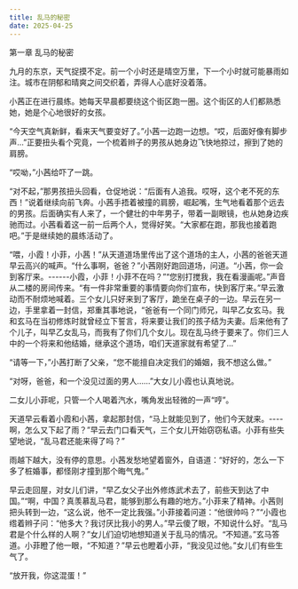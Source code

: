 ```yaml
---
title: 乱马的秘密
date: 2025-04-25
---
```

第一章 乱马的秘密



九月的东京，天气捉摸不定。前一个小时还是晴空万里，下一个小时就可能暴雨如注。城市在阴郁和晴爽之间交织着，弄得人心底好没着落。



小茜正在进行晨练。她每天早晨都要绕这个街区跑一圈。这个街区的人们都熟悉她，她是个心地很好的女孩。



“今天空气真新鲜，看来天气要变好了。”小茜一边跑一边想。“哎，后面好像有脚步声…”正要扭头看个究竟，一个梳着辫子的男孩从她身边飞快地掠过，擦到了她的肩膀。



“哎呦，”小茜给吓了一跳。



“对不起，”那男孩扭头回看，仓促地说：“后面有人追我。哎呀，这个老不死的东西！”说着继续向前飞奔。小茜手捂着被撞的肩膀，崛起嘴，生气地看着那个远去的男孩。后面确实有人来了，一个健壮的中年男子，带着一副眼镜，也从她身边疾驰而过。小茜看着这一前一后两个人，觉得好笑。“大家都在跑，那我也接着跑吧。”于是继续她的晨练活动了。



“喂，小霞！小菲，小茜！”从天道道场里传出了这个道场的主人，小茜的爸爸天道早云高兴的喊声。“什么事啊，爸爸？”小茜刚好跑回道场，问道。“小茜，你一会到客厅来。------小霞，小菲！小菲不在吗？”“您别打搅我，我在看漫画呢。”声音从二楼的房间传来。“有一件非常重要的事情要向你们宣布，快到客厅来。”早云激动而不耐烦地喊着。三个女儿只好来到了客厅，跪坐在桌子的一边。早云在另一边，手里拿着一封信，郑重其事地说，“爸爸有一个同门师兄，叫早乙女玄马。我和玄马在当初修炼时就曾经立下誓言，将来要让我们的孩子结为夫妻。后来他有了个儿子，叫早乙女乱马，而我有了你们几个女儿。现在乱马终于要来了。你们三人中的一个将来和他结婚，继承这个道场，咱们天道家就有希望了…”



“请等一下，”小茜打断了父亲，“您不能擅自决定我们的婚姻，我不想这么做。”

“对呀，爸爸，和一个没见过面的男人……”大女儿小霞也认真地说。



二女儿小菲呢，只管一个人喝着汽水，嘴角发出轻微的一声“哼”。



天道早云看着小霞和小茜，拿起那封信，“马上就能见到了，他们今天就来。----啊，怎么又下起了雨？”早云去门口看天气，三个女儿开始窃窃私语。小菲有些失望地说，“乱马君还能来得了吗？”

雨越下越大，没有停的意思。小茜发愁地望着窗外，自语道：“好好的，怎么一下多了桩婚事，都怪刚才撞到那个晦气鬼。”



早云走回屋，对女儿们讲，“早乙女父子出外修炼武术去了，前些天到达了中国。”“啊，中国？真羡慕乱马君，能够到那么有趣的地方。”小菲来了精神。小茜则把头转到一边，“这么说，他不一定比我强。”小菲接着问道：“他很帅吗？”“小霞也绺着辫子问：“他多大？我讨厌比我小的男人。”早云傻了眼，不知说什么好。“乱马君是个什么样的人啊？”女儿们迫切地想知道关于乱马的情况。“不知道。”玄马答道。小菲瞪了他一眼，“不知道？”早云也瞪着小菲，“我没见过他。”女儿们有些生气了。



“放开我，你这混蛋！”